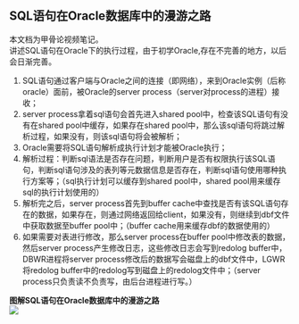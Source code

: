 ## SQL语句在Oracle数据库中的漫游之路

本文档为甲骨论视频笔记。  
讲述SQL语句在Oracle下的执行过程，由于初学Oracle,存在不完善的地方，以后会日渐完善。  


1. SQL语句通过客户端与Oracle之间的连接（即网络），来到Oracle实例（后称oracle）面前，被Oracle的server process（server对process的进程）接收；  
2. server process拿着sql语句会首先进入shared pool中，检查该SQL语句有没有在shared pool中缓存，如果存在shared pool中，那么该sql语句将跳过解析过程，如果没有，则该sql语句将会被解析；  
3. Oracle需要将SQL语句解析成执行计划才能被Oracle执行；  
4. 解析过程：判断sql语法是否存在问题，判断用户是否有权限执行该SQL语句，判断sql语句涉及的表列等元数据信息是否存在，判断sql语句使用哪种执行方案等；（sql执行计划可以缓存到shared pool中，shared pool用来缓存sql的执行计划使用的）  
5. 解析完之后，server process首先到buffer cache中查找是否有该SQL语句存在的数据，如果存在，则通过网络返回给client，如果没有，则继续到dbf文件中获取数据至buffer pool中；（buffer cache用来缓存dbf的数据使用的）  
6. 如果需要对表进行修改，那么server process在buffer pool中修改表的数据，然后server process产生修改日志，这些修改日志会写到redolog buffer中，DBWR进程将server process修改后的数据写会磁盘上的dbf文件中，LGWR将redolog buffer中的redolog写到磁盘上的redolog文件中；（server process只负责读不负责写，由后台进程进行写。）

**图解SQL语句在Oracle数据库中的漫游之路**  
![](http://i.imgur.com/OMN1E5k.png)
